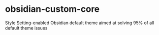 # obsidian-custom-core
Style Setting-enabled Obsidian default theme aimed at solving 95% of all default theme issues
